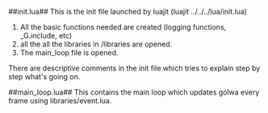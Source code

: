 ##init.lua##
This is the init file launched by luajit (luajit ../../../lua/init.lua)

1. All the basic functions needed are created (logging functions, _G.include, etc) 
2. all the all the libraries in /libraries are opened. 
3. The main_loop file is opened.

There are descriptive comments in the init file which tries to explain step by step what's going on.

##main_loop.lua##
This contains the main loop which updates golwa every frame using libraries/event.lua.
